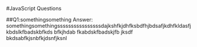 #JavaScript Questions

##Q1:somethingsomething
Answer: somethingsomethingssssssssssssssssdajkshfkjdhfksbdfhjbdsafjkdhfkldasfjkbdslkfbadskbfkds bfkjhdab fkabdskfbadskjfb jksdf bkdsabfkjsnbfkjdsnfjksnl
